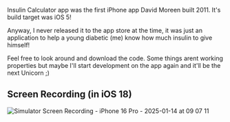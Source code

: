 Insulin Calculator app was the first iPhone app David Moreen built 2011. It's build target was iOS 5!

Anyway, I never released it to the app store at the time, it was just an application to help a young diabetic (me) know how much insulin to give himself!

Feel free to look around and download the code. Some things arent working properties but maybe I'll start development on the app again and it'll be the next Unicorn ;)

## Screen Recording (in iOS 18)
![Simulator Screen Recording - iPhone 16 Pro - 2025-01-14 at 09 07 11](https://github.com/user-attachments/assets/48776997-6086-40b6-b0a4-a3c983cce39d)
